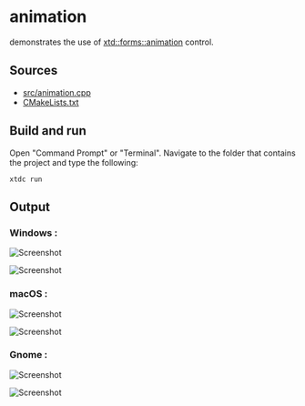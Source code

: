 # animation

demonstrates the use of [xtd::forms::animation](https://gammasoft71.github.io/xtd/reference_guides/latest/classxtd_1_1forms_1_1animation.html) control.

## Sources

* [src/animation.cpp](src/animation.cpp)
* [CMakeLists.txt](CMakeLists.txt)

## Build and run

Open "Command Prompt" or "Terminal". Navigate to the folder that contains the project and type the following:

```shell
xtdc run
```

## Output

### Windows :

![Screenshot](../../../../docs/pictures/examples/animation_w.png)

![Screenshot](../../../../docs/pictures/examples/animation_wd.png)

### macOS :

![Screenshot](../../../../docs/pictures/examples/animation_m.png)

![Screenshot](../../../../docs/pictures/examples/animation_md.png)

### Gnome :

![Screenshot](../../../../docs/pictures/examples/animation_g.png)

![Screenshot](../../../../docs/pictures/examples/animation_gd.png)
